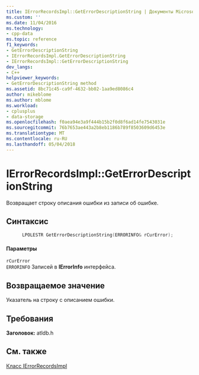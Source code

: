```yaml
---
title: IErrorRecordsImpl::GetErrorDescriptionString | Документы Microsoft
ms.custom: ''
ms.date: 11/04/2016
ms.technology:
- cpp-data
ms.topic: reference
f1_keywords:
- GetErrorDescriptionString
- IErrorRecordsImpl.GetErrorDescriptionString
- IErrorRecordsImpl::GetErrorDescriptionString
dev_langs:
- C++
helpviewer_keywords:
- GetErrorDescriptionString method
ms.assetid: 8bc71c45-ca9f-4632-bb02-1aa9ed8086c4
author: mikeblome
ms.author: mblome
ms.workload:
- cplusplus
- data-storage
ms.openlocfilehash: f0aea94e3a9f444b15b2f0d8f6ad14fe7543031e
ms.sourcegitcommit: 76b7653ae443a2b8eb1186b789f8503609d6453e
ms.translationtype: MT
ms.contentlocale: ru-RU
ms.lasthandoff: 05/04/2018
---
```

# <a name="ierrorrecordsimplgeterrordescriptionstring"></a>IErrorRecordsImpl::GetErrorDescriptionString
Возвращает строку описания ошибки из записи об ошибке.  
  
## <a name="syntax"></a>Синтаксис  
  
```cpp
      LPOLESTR GetErrorDescriptionString(ERRORINFO& rCurError);  
```  
  
#### <a name="parameters"></a>Параметры  
 `rCurError`  
 `ERRORINFO` Записей в **IErrorInfo** интерфейса.  
  
## <a name="return-value"></a>Возвращаемое значение  
 Указатель на строку с описанием ошибки.  
  
## <a name="requirements"></a>Требования  
 **Заголовок:** atldb.h  
  
## <a name="see-also"></a>См. также  
 [Класс IErrorRecordsImpl](../../data/oledb/ierrorrecordsimpl-class.md)